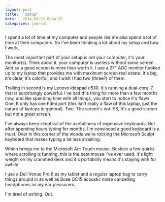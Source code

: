 ```yaml
---
layout: post
title:  "Setup"
date:   2014-03-22 0:04:28
categories: journal
---
```



I spend a lot of time at my computer and people like me also spend a lot of time at their computers. So I've been thinking a lot about my setup and how I work.

The most important part of your setup is not your computer, it's your monitor(s). Think about it, your computer is useless without some screen. And so a good screen is more than worth it. I use a 27" AOC monitor hooked up to my laptop that provides me with maximum screen real estate. It's big, it's clear, it's colorful, and I wish I had two (three?) of them.

Trailing in second is my Lenovo ideapad u530. It's running a dual-core i7, that is surprisingly powerful. I've had this thing for more than a few months now, and like spending time with all things, you start to notice it's flaws. One. It only has one hdmi port (this isn't really a flaw of this laptop, just the nature of laptops in general). Two. The screen's not IPS, it's a good screen but not a great screen.

I've always been skeptical of the usefullness of expensive keyboards. But after spending hours typing for months, I'm convinced a good keyboard is a must. Over in this corner of the woods we're rocking the Microsoft Sculpt keyboard that makes typing a lot less straining.

Which brings me to the Microsoft Arc Touch mouse. Besides a few quirks where scrolling is funning, this is the best mouse I've ever used. It's light weight on my crammed desk and it's portability means it's staying with for awhile.

I use a Dell Venue Pro 8 as my tablet and a regular laptop bag to carry things around in as well as Bose QC15 acoustic noise cancelling headphones as my ear pleasurers.

I'm tired of writing. Out.